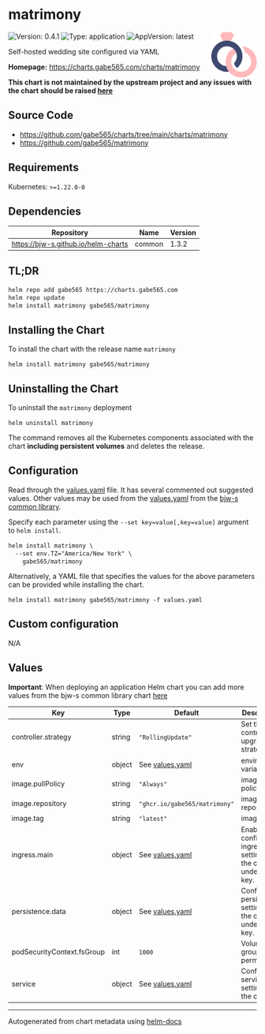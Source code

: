 # matrimony

<img src="https://raw.githubusercontent.com/gabe565/matrimony/b13163b384b27273080deb8d57d1222ba11337f9/frontend/public/img/logo.svg" align="right" width="92" alt="matrimony logo">

![Version: 0.4.1](https://img.shields.io/badge/Version-0.4.1-informational?style=flat)
![Type: application](https://img.shields.io/badge/Type-application-informational?style=flat)
![AppVersion: latest](https://img.shields.io/badge/AppVersion-latest-informational?style=flat)

Self-hosted wedding site configured via YAML

**Homepage:** <https://charts.gabe565.com/charts/matrimony>

**This chart is not maintained by the upstream project and any issues with the chart should be raised [here](https://github.com/gabe565/charts/issues/new)**

## Source Code

* <https://github.com/gabe565/charts/tree/main/charts/matrimony>
* <https://github.com/gabe565/matrimony>

## Requirements

Kubernetes: `>=1.22.0-0`

## Dependencies

| Repository | Name | Version |
|------------|------|---------|
| <https://bjw-s.github.io/helm-charts> | common | 1.3.2 |

## TL;DR

```console
helm repo add gabe565 https://charts.gabe565.com
helm repo update
helm install matrimony gabe565/matrimony
```

## Installing the Chart

To install the chart with the release name `matrimony`

```console
helm install matrimony gabe565/matrimony
```

## Uninstalling the Chart

To uninstall the `matrimony` deployment

```console
helm uninstall matrimony
```

The command removes all the Kubernetes components associated with the chart **including persistent volumes** and deletes the release.

## Configuration

Read through the [values.yaml](./values.yaml) file. It has several commented out suggested values.
Other values may be used from the [values.yaml](https://github.com/bjw-s/helm-charts/tree/main/charts/library/common/values.yaml) from the [bjw-s common library](https://github.com/bjw-s/helm-charts/tree/main/charts/library/common).

Specify each parameter using the `--set key=value[,key=value]` argument to `helm install`.

```console
helm install matrimony \
  --set env.TZ="America/New York" \
    gabe565/matrimony
```

Alternatively, a YAML file that specifies the values for the above parameters can be provided while installing the chart.

```console
helm install matrimony gabe565/matrimony -f values.yaml
```

## Custom configuration

N/A

## Values

**Important**: When deploying an application Helm chart you can add more values from the bjw-s common library chart [here](https://github.com/bjw-s/helm-charts/tree/main/charts/library/common)

| Key | Type | Default | Description |
|-----|------|---------|-------------|
| controller.strategy | string | `"RollingUpdate"` | Set the controller upgrade strategy |
| env | object | See [values.yaml](./values.yaml) | environment variables. |
| image.pullPolicy | string | `"Always"` | image pull policy |
| image.repository | string | `"ghcr.io/gabe565/matrimony"` | image repository |
| image.tag | string | `"latest"` | image tag |
| ingress.main | object | See [values.yaml](./values.yaml) | Enable and configure ingress settings for the chart under this key. |
| persistence.data | object | See [values.yaml](./values.yaml) | Configure persistence settings for the chart under this key. |
| podSecurityContext.fsGroup | int | `1000` | Volume group permissions |
| service | object | See [values.yaml](./values.yaml) | Configures service settings for the chart. |

---
Autogenerated from chart metadata using [helm-docs](https://github.com/norwoodj/helm-docs)
